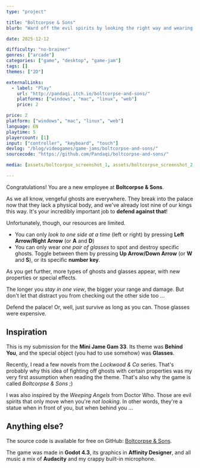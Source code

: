 ```yaml
---
type: "project"

title: "Boltcorpse & Sons"
blurb: "Ward off the evil spirits by looking the right way and wearing the right goggles."

date: 2025-12-12

difficulty: "no-brainer"
genres: ["arcade"]
categories: ["game", "desktop", "game-jam"]
tags: []
themes: ["2D"]

externalLinks:
  - label: "Play"
    url: "http://pandaqi.itch.io/boltcorpse-and-sons/"
    platforms: ["windows", "mac", "linux", "web"]
    price: 2

price: 2
platform: ["windows", "mac", "linux", "web"]
language: EN
playtime: 5
playercount: [1]
input: ["controller", "keyboard", "touch"]
devlog: "/blog/videogames/game-jams/boltcorpse-and-sons/"
sourcecode: "https://github.com/Pandaqi/boltcorpse-and-sons/"

media: [assets/boltcorpse_screenshot_1, assets/boltcorpse_screenshot_2, assets/boltcorpse_screenshot_3, assets/boltcorpse_screenshot_4, assets/boltcorpse_screenshot_5, assets/boltcorpse_screenshot_6]

---
```


Congratulations! You are a new employee at **Boltcorpse & Sons**.

As we all know, vengeful ghosts are everywhere. They break into the palace now that they lack a physical body, and we've already lost nine of our kings this way. It's your incredibly important job to **defend against that**!

Unfortunately, though, our resources are limited. 

* You can only *look to one side at a time* (left or right) by pressing **Left Arrow/Right Arrow** (or **A** and **D**)
* You can only wear *one pair of glasses* to spot and destroy specific ghosts. Toggle between them by pressing **Up Arrow/Down Arrow** (or **W** and **S**), or its specific **number key**.

As you get further, more types of ghosts and glasses appear, with new properties or special effects. 

The longer you *stay in one view*, the bigger your range and damage. But don't let that distract you from checking out the other side too ...

Defend the palace! Or, well, just survive as long as you can. Those glasses were expensive.

## Inspiration

This is my submission for the **Mini Jame Gam 33**. Its theme was **Behind You**, and the special object (you had to use somehow) was **Glasses**.

Recently, I read a few novels from the *Lockwood & Co* series. That's probably why this idea of fighting off ghosts with certain properties was my very first assumption when reading the theme. That's also why the game is called *Boltcorpse & Sons* ;)

I was also inspired by the *Weeping Angels* from Doctor Who. Those are evil spirits that only move when you're *not looking*. In other words, they're a statue when in front of you, but when behind you ...

## Anything else?

The source code is available for free on GitHub: [Boltcorpse & Sons](https://github.com/Pandaqi/boltcorpse-and-sons/).

The game was made in **Godot 4.3**, its graphics in **Affinity Designer**, and all music a mix of **Audacity** and my crappy built-in microphone.

